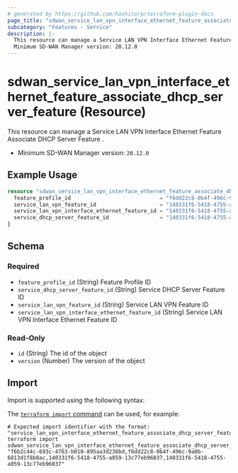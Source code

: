 ```yaml
---
# generated by https://github.com/hashicorp/terraform-plugin-docs
page_title: "sdwan_service_lan_vpn_interface_ethernet_feature_associate_dhcp_server_feature Resource - terraform-provider-sdwan"
subcategory: "Features - Service"
description: |-
  This resource can manage a Service LAN VPN Interface Ethernet Feature Associate DHCP Server Feature .
  Minimum SD-WAN Manager version: 20.12.0
---
```


# sdwan_service_lan_vpn_interface_ethernet_feature_associate_dhcp_server_feature (Resource)

This resource can manage a Service LAN VPN Interface Ethernet Feature Associate DHCP Server Feature .
  - Minimum SD-WAN Manager version: `20.12.0`

## Example Usage

```terraform
resource "sdwan_service_lan_vpn_interface_ethernet_feature_associate_dhcp_server_feature" "example" {
  feature_profile_id                            = "f6dd22c8-0b4f-496c-9a0b-6813d1f8b8ac"
  service_lan_vpn_feature_id                    = "140331f6-5418-4755-a059-13c77eb96037"
  service_lan_vpn_interface_ethernet_feature_id = "140331f6-5418-4755-a059-13c77eb96037"
  service_dhcp_server_feature_id                = "140331f6-5418-4755-a059-13c77eb96037"
}
```

<!-- schema generated by tfplugindocs -->
## Schema

### Required

- `feature_profile_id` (String) Feature Profile ID
- `service_dhcp_server_feature_id` (String) Service DHCP Server Feature ID
- `service_lan_vpn_feature_id` (String) Service LAN VPN Feature ID
- `service_lan_vpn_interface_ethernet_feature_id` (String) Service LAN VPN Interface Ethernet Feature ID

### Read-Only

- `id` (String) The id of the object
- `version` (Number) The version of the object

## Import

Import is supported using the following syntax:

The [`terraform import` command](https://developer.hashicorp.com/terraform/cli/commands/import) can be used, for example:

```shell
# Expected import identifier with the format: "service_lan_vpn_interface_ethernet_feature_associate_dhcp_server_feature_id,feature_profile_id,service_lan_vpn_feature_id,service_lan_vpn_interface_ethernet_feature_id"
terraform import sdwan_service_lan_vpn_interface_ethernet_feature_associate_dhcp_server_feature.example "f6b2c44c-693c-4763-b010-895aa3d236bd,f6dd22c8-0b4f-496c-9a0b-6813d1f8b8ac,140331f6-5418-4755-a059-13c77eb96037,140331f6-5418-4755-a059-13c77eb96037"
```
